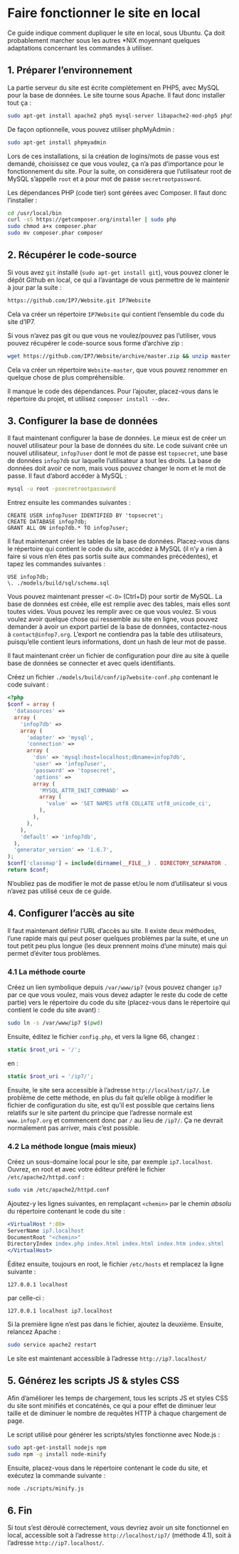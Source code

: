# Faire fonctionner le site en local

Ce guide indique comment dupliquer le site en local, sous Ubuntu. Ça doit
probablement marcher sous les autres \*NIX moyennant quelques adaptations
concernant les commandes à utiliser.

## 1. Préparer l’environnement

La partie serveur du site est écrite complètement en PHP5, avec MySQL pour la
base de données. Le site tourne sous Apache. Il faut donc installer tout ça :

```sh
sudo apt-get install apache2 php5 mysql-server libapache2-mod-php5 php5-mysql
```

De façon optionnelle, vous pouvez utiliser phpMyAdmin :

```sh
sudo apt-get install phpmyadmin
```

Lors de ces installations, si la création de logins/mots de passe vous est
demandé, choisissez ce que vous voulez, ça n’a pas d’importance pour le
fonctionnement du site. Pour la suite, on considèrera que l’utilisateur root de
MySQL s’appelle `root` et a pour mot de passe `secretrootpassword`.

Les dépendances PHP (code tier) sont gérées avec Composer. Il faut donc
l’installer :
```sh
cd /usr/local/bin
curl -sS https://getcomposer.org/installer | sudo php
sudo chmod a+x composer.phar
sudo mv composer.phar composer
```

## 2. Récupérer le code-source

Si vous avez `git` installé (`sudo apt-get install git`), vous pouvez cloner le
dépôt Github en local, ce qui a l’avantage de vous permettre de le maintenir à
jour par la suite :

```sh
https://github.com/IP7/Website.git IP7Website
```

Cela va créer un répertoire `IP7Website` qui contient l’ensemble du code du site
d’IP7.

Si vous n’avez pas git ou que vous ne voulez/pouvez pas l’utiliser, vous pouvez
récupérer le code-source sous forme d’archive zip :

```sh
wget https://github.com/IP7/Website/archive/master.zip && unzip master.zip && rm -f master.zip
```

Cela va créer un répertoire `Website-master`, que vous pouvez renommer en
quelque chose de plus compréhensible.

Il manque le code des dépendances. Pour l’ajouter, placez-vous dans le
répertoire du projet, et utilisez `composer install --dev`.

## 3. Configurer la base de données

Il faut maintenant configurer la base de données. Le mieux est de créer un
nouvel utilisateur pour la base de données du site. Le code suivant crée un
nouvel utilisateur, `infop7user` dont le mot de passe est `topsecret`, une
base de données `infop7db` sur laquelle l’utilisateur a tout les droits. La base
de données doit avoir ce nom, mais vous pouvez changer le nom et le mot de
passe. Il faut d’abord accéder à MySQL :

```sh
mysql -u root -psecretrootpassword
```

Entrez ensuite les commandes suivantes :

```mysql
CREATE USER infop7user IDENTIFIED BY 'topsecret';
CREATE DATABASE infop7db;
GRANT ALL ON infop7db.* TO infop7user;
```

Il faut maintenant créer les tables de la base de données. Placez-vous dans le
répertoire qui contient le code du site, accédez à MySQL (il n’y a rien à faire
si vous n’en êtes pas sortis suite aux commandes précédentes), et tapez les
commandes suivantes :

```mysql
USE infop7db;
\. ./models/build/sql/schema.sql
```

Vous pouvez maintenant presser `<C-D>` (Ctrl+D) pour sortir de MySQL. La base de
données est créée, elle est remplie avec des tables, mais elles sont toutes
vides. Vous pouvez les remplir avec ce que vous voulez. Si vous voulez avoir
quelque chose qui ressemble au site en ligne, vous pouvez demander à avoir un
export partiel de la base de données, contactez-nous à `contact@infop7.org`.
L’export ne contiendra pas la table des utilisateurs, puisqu’elle contient leurs
informations, dont un hash de leur mot de passe.

Il faut maintenant créer un fichier de configuration pour dire au site à quelle
base de données se connecter et avec quels identifiants.

Créez un fichier `./models/build/conf/ip7website-conf.php` contenant le code
suivant :

```php
<?php
$conf = array (
  'datasources' => 
  array (
    'infop7db' => 
    array (
      'adapter' => 'mysql',
      'connection' => 
      array (
        'dsn' => 'mysql:host=localhost;dbname=infop7db',
        'user' => 'infop7user',
        'password' => 'topsecret',
        'options' => 
        array (
          'MYSQL_ATTR_INIT_COMMAND' => 
          array (
            'value' => 'SET NAMES utf8 COLLATE utf8_unicode_ci',
          ),
        ),
      ),
    ),
    'default' => 'infop7db',
  ),
  'generator_version' => '1.6.7',
);
$conf['classmap'] = include(dirname(__FILE__) . DIRECTORY_SEPARATOR . 'classmap-ip7website-conf.php');
return $conf;
```

N’oubliez pas de modifier le mot de passe et/ou le nom d’utilisateur si vous
n’avez pas utilisé ceux de ce guide.

## 4. Configurer l’accès au site

Il faut maintenant définir l’URL d’accès au site. Il existe deux méthodes, l’une
rapide mais qui peut poser quelques problèmes par la suite, et une un tout petit
peu plus longue (les deux prennent moins d’une minute) mais qui permet d’éviter
tous problèmes.

### 4.1 La méthode courte

Créez un lien symbolique depuis `/var/www/ip7` (vous pouvez changer `ip7` par ce
que vous voulez, mais vous devez adapter le reste du code de cette partie) vers
le répertoire du code du site (placez-vous dans le répertoire qui contient le
code du site avant) :

```sh
sudo ln -s /var/www/ip7 $(pwd)
```

Ensuite, éditez le fichier `config.php`, et vers la ligne 66, changez :

```php
static $root_uri = '/';
```

en :

```php
static $root_uri = '/ip7/';
```

Ensuite, le site sera accessible à l’adresse `http://localhost/ip7/`. Le
problème de cette méthode, en plus du fait qu’elle oblige à modifier le fichier
de configuration du site, est qu’il est possible que certains liens relatifs sur
le site partent du principe que l’adresse normale est `www.infop7.org` et
commencent donc par `/` au lieu de `/ip7/`. Ça ne devrait normalement pas
arriver, mais c’est possible.

### 4.2 La méthode longue (mais mieux)

Créez un sous-domaine local pour le site, par exemple `ip7.localhost`. Ouvrez,
en root et avec votre éditeur préféré le fichier `/etc/apache2/httpd.conf` :

```sh
sudo vim /etc/apache2/httpd.conf
```

Ajoutez-y les lignes suivantes, en remplaçant `<chemin>` par le chemin *absolu*
du répertoire contenant le code du site :

```apache
<VirtualHost *:80>
ServerName ip7.localhost
DocumentRoot "<chemin>"
DirectoryIndex index.php index.html index.html index.htm index.shtml
</VirtualHost>
```

Éditez ensuite, toujours en root, le fichier `/etc/hosts` et remplacez la ligne
suivante :

```
127.0.0.1 localhost
```

par celle-ci :

```
127.0.0.1 localhost ip7.localhost
```

Si la première ligne n’est pas dans le fichier, ajoutez la deuxième. Ensuite,
relancez Apache :

```sh
sudo service apache2 restart
```

Le site est maintenant accessible à l’adresse `http://ip7.localhost/`

## 5. Générez les scripts JS & styles CSS

Afin d’améliorer les temps de chargement, tous les scripts JS et styles CSS du
site sont minifiés et concaténés, ce qui a pour effet de diminuer leur taille et
de diminuer le nombre de requêtes HTTP à chaque chargement de page.

Le script utilisé pour générer les scripts/styles fonctionne avec Node.js :

```sh
sudo apt-get-install nodejs npm
sudo npm -g install node-minify
```

Ensuite, placez-vous dans le répertoire contenant le code du site, et exécutez
la commande suivante :

```sh
node ./scripts/minify.js
```

## 6. Fin

Si tout s’est déroulé correctement, vous devriez avoir un site fonctionnel en
local, accessible soit à l’adresse `http://localhost/ip7/` (méthode 4.1), soit à
l’adresse `http://ip7.localhost/`.
